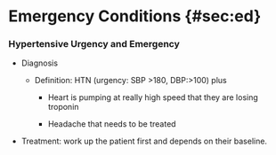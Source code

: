 Emergency Conditions {#sec:ed}
====================

### Hypertensive Urgency and Emergency

-   Diagnosis

    -   Definition: HTN (urgency: SBP \>180, DBP:\>100) plus

        -   Heart is pumping at really high speed that they are losing troponin

        -   Headache that needs to be treated

-   Treatment: work up the patient first and depends on their baseline.
